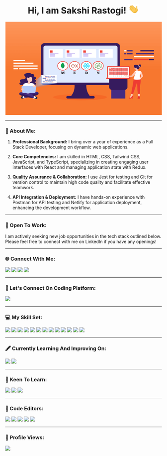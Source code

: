 <h1 align="center">Hi, I am Sakshi Rastogi! <img src="https://github.com/SakshiRastogi1302/SakshiRastogi1302/blob/main/GIFs/wave.gif" width=35px height=30px></h1>

<p align="center"><img src="https://github.com/SakshiRastogi1302/SakshiRastogi1302/blob/main/Images/Image_2.png" width="600px" height="300px"></p>
<hr></hr>

<!-- About Section - Introduction-->
<h3>💫 About Me:</h3>
<p>

1. **Professional Background:** I bring over a year of experience as a Full Stack Developer, focusing on dynamic web applications.

2. **Core Competencies:** I am skilled in HTML, CSS, Tailwind CSS, JavaScript, and TypeScript, specializing in creating engaging user interfaces with React and managing application state with Redux.

3. **Quality Assurance & Collaboration:** I use Jest for testing and Git for version control to maintain high code quality and facilitate effective teamwork.

4. **API Integration & Deployment:** I have hands-on experience with Postman for API testing and Netlify for application deployment, enhancing the development workflow.
   
</p>
<hr></hr>

<!-- About Section - Introduction-->
<h3>🏢 Open To Work:</h3>
<p>I am actively seeking new job opportunities in the tech stack outlined below. Please feel free to connect with me on LinkedIn if you have any openings!</p>
<hr></hr>

<!-- Connect With Me Section -- Platforms Where People Can Connect With Me-->
<h3>🌐 Connect With Me:</h3>
<!-- LinkedIn Profile Link -->
<a href="https://linkedin.com/in/sakshi-rastogi-461813173"><img src="https://img.shields.io/badge/-LinkedIn-286dab?style=plastic&logo=linkedin&logoColor=white"></a>
<!-- Telegram Profile Link -->
<a href="https://t.me/Sakshi_Rastogi"><img src="https://img.shields.io/badge/-Telegram-4d1a7f?style=plastic&logo=Telegram&logoColor=white"></a>
<!-- Gmail Account Link -->
<a href="mailto:sakshi.rastogi1302@gmail.com"><img src="https://img.shields.io/badge/-Gmail-c14438?style=plastic&logo=Gmail&logoColor=white"></a>
<!-- Github Profile Link -->
<a href="https://github.com/SakshiRastogi1302/SakshiRastogi1302/issues"><img src="https://img.shields.io/badge/-GitHub-202020?style=plastic&logo=github&logoColor=white"></a>
<hr></hr>

<!-- Coding Platform Account Link-->
<h3>📢 Let's Connect On Coding Platform:</h3>
<a href="https://leetcode.com/Sakshi_13/"><img src="https://img.shields.io/badge/Leetcode-f5f122.svg?style=plastic&logo=leetcode&logoColor=orange"></a>
<hr></hr>

<!-- Skill Set Section - List Of Technologies That I Have Worked Upon-->
<h3>💻 My Skill Set:</h3>
<a href=""><img src="https://img.shields.io/badge/html5-%23E34F26.svg?style=for-the-badge&logo=html5&logoColor=white"></a>
<a href=""><img src="https://img.shields.io/badge/css3-%231572B6.svg?style=for-the-badge&logo=css3&logoColor=white"></a>
<a href=""><img src="https://img.shields.io/badge/Tailwind%20CSS-f4fff6.svg?style=for-the-badge&logo=tailwind-css&logoColor=blue"></a>
<a href=""><img src="https://img.shields.io/badge/javascript-%23323330.svg?style=for-the-badge&logo=javascript&logoColor=%23F7DF1E"></a>
<a href=""><img src="https://img.shields.io/badge/typescript-%23007ACC.svg?style=for-the-badge&logo=typescript&logoColor=white"></a>
<a href=""><img src="https://img.shields.io/badge/react-%2320232a.svg?style=for-the-badge&logo=react&logoColor=%2361DAFB"></a>
<a href=""><img src="https://img.shields.io/badge/redux-%238511FA.svg?style=for-the-badge&logo=redux&logoColor=white"></a>
<a href=""><img src="https://img.shields.io/badge/java-%23ED8B00.svg?style=for-the-badge&logo=openjdk&logoColor=white"></a>
<a href=""><img src="https://img.shields.io/badge/mysql-%2300000f.svg?style=for-the-badge&logo=mysql&logoColor=white"></a>
<a href=""><img src="https://img.shields.io/badge/netlify-%25430088.svg?style=for-the-badge&logo=netlify&logoColor=white"></a>
<a href=""><img src="https://img.shields.io/badge/Postman-FF6C37?style=for-the-badge&logo=postman&logoColor=white"></a>
<a href=""><img src="https://img.shields.io/badge/Jest-8c3756.svg?style=for-the-badge&logo=jest&logoColor=white"></a>
<a href=""><img src="https://img.shields.io/badge/Git-f55e32.svg?style=for-the-badge&logo=git&logoColor=white"></a>
<hr></hr>

<!-- Currently Learning Section -->
<h3>🖋️ Currently Learning And Improving On:</h3>
<a href=""><img src="https://img.shields.io/badge/Data%20Structure%20And%20Algorithms-1eaefc.svg?style=for-the-badge&logo=openjdk&logoColor=white"></a>
<a href=""><img src="https://img.shields.io/badge/react-%2320232a.svg?style=for-the-badge&logo=react&logoColor=%2361DAFB"></a>

<hr></hr>

<!-- Keen To Learn Section -->
<h3>🤖 Keen To Learn:</h3>
<a href=""><img src="https://img.shields.io/badge/Node%20JS-0c8b02.svg?style=for-the-badge&logo=node.js&logoColor=black"></a>
<a href=""><img src="https://img.shields.io/badge/Spring%20Boot-0b000b.svg?style=for-the-badge&logo=spring-boot&logoColor=lightgreen"></a>
<a href=""><img src="https://img.shields.io/badge/mongodb-white.svg?style=for-the-badge&logo=mongodb&logoColor=yellow"></a>
<hr></hr>

<!-- Code Editor Section - List Of Code Editors That I Have Used While Building Projects-->
<h3>📝 Code Editors:</h3>
<a href=""><img src="https://img.shields.io/badge/-Visual%20Studio%20Code-222222?style=flat&logo=visualstudiocode&logoColor=blue"></a>
<a href=""><img src="https://img.shields.io/badge/-Eclipse-232c40?style=flat&logo=eclipse&logoColor=white"></a>
<a href=""><img src="https://img.shields.io/badge/-WebStorm-ffff00?style=flat&logo=webstorm&logoColor=black"></a>
<a href=""><img src="https://img.shields.io/badge/-XCode-ffffff?style=flat&logo=xcode&logoColor=blue"></a>
<a href=""><img src="https://img.shields.io/badge/-Android%20Studio-5b747d?style=flat&logo=androidstudio&logoColor=green"></a>
<hr></hr>

<!-- My Profile Views -->
<h3>👧 Profile Views:</h3>
<a href="https://visitcount.itsvg.in"><img src="https://visitcount.itsvg.in/api?id=SakshiRastogi1302&icon=0&color=3"></a>
